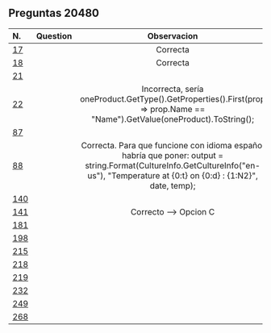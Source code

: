 ## Preguntas **20480**


| N. | Question | Observacion
| :--- | --- | :---:
| [17](./17/) |   | Correcta
| [18](./18/) |   | Correcta
| [21](./21/) |   | 
| [22](./22/) |   | Incorrecta, sería oneProduct.GetType().GetProperties().First(prop => prop.Name == "Name").GetValue(oneProduct).ToString();
| [87](./87/) |   | 
| [88](./88/) |   | Correcta. Para que funcione con idioma español habría que poner:   output = string.Format(CultureInfo.GetCultureInfo("en-us"), "Temperature at {0:t} on {0:d} : {1:N2}", date, temp);
| [140](./140/) |   | 
| [141](./141/) |   | Correcto --> Opcion C
| [181](./181/) |   | 
| [198](./198/) |   | 
| [215](./215/) |   | 
| [218](./218/) |   | 
| [219](./219/) |   | 
| [232](./232/) |   | 
| [249](./249/) |   | 
| [268](./268/) |   | 
 
